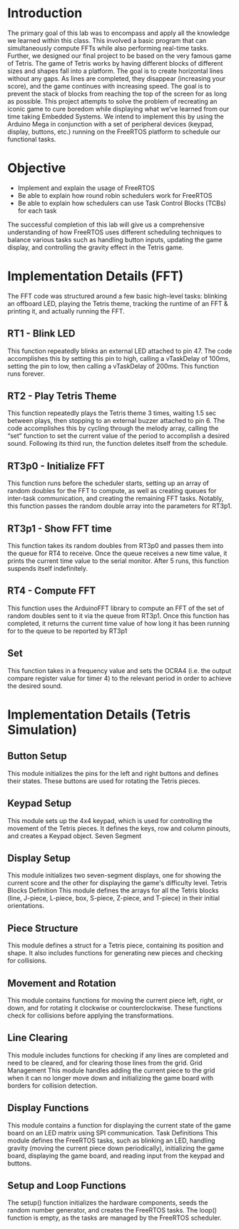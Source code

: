 # Introduction 
The primary goal of this lab was to encompass and apply all the knowledge we learned within this class. This involved a basic program that can simultaneously compute FFTs while also performing real-time tasks. Further, we designed our final project to be based on the very famous game of Tetris. The game of Tetris works by having different blocks of different sizes and shapes fall into a platform. The goal is to create horizontal lines without any gaps. As lines are completed, they disappear (increasing your score), and the game continues with increasing speed. The goal is to prevent the stack of blocks from reaching the top of the screen for as long as possible. This project attempts to solve the problem of recreating an iconic game to cure boredom while displaying what we’ve learned from our time taking Embedded Systems. We intend to implement this by using the Arduino Mega in conjunction with a set of peripheral devices (keypad, display, buttons, etc.) running on the FreeRTOS platform to schedule our functional tasks.

# Objective 
* Implement and explain the usage of FreeRTOS
* Be able to explain how round robin schedulers work for FreeRTOS
* Be able to explain how schedulers can use Task Control Blocks (TCBs) for each task


The successful completion of this lab will give us a comprehensive understanding of how FreeRTOS uses different scheduling techniques to balance various tasks such as handling button inputs, updating the game display, and controlling the gravity effect in the Tetris game.

# Implementation Details (FFT)
The FFT code was structured around a few basic high-level tasks: blinking an offboard LED, playing the Tetris theme, tracking the runtime of an FFT & printing it, and actually running the FFT.

## RT1 - Blink LED
This function repeatedly blinks an external LED attached to pin 47. The code accomplishes this by setting this pin to high, calling a vTaskDelay of 100ms, setting the pin to low, then calling a vTaskDelay of 200ms. This function runs forever.

## RT2 - Play Tetris Theme
This function repeatedly plays the Tetris theme 3 times, waiting 1.5 sec between plays, then stopping to an external buzzer attached to pin 6. The code accomplishes this by cycling through the melody array, calling the “set” function to set the current value of the period to accomplish a desired sound. Following its third run, the function deletes itself from the schedule.

## RT3p0 - Initialize FFT
This function runs before the scheduler starts, setting up an array of random doubles for the FFT to compute, as well as creating queues for inter-task communication, and creating the remaining FFT tasks. Notably, this function passes the random double array into the parameters for RT3p1.

## RT3p1 - Show FFT time
This function takes its random doubles from RT3p0 and passes them into the queue for RT4 to receive. Once the queue receives a new time value, it prints the current time value to the serial monitor. After 5 runs, this function suspends itself indefinitely.

## RT4 - Compute FFT
This function uses the ArduinoFFT library to compute an FFT of the set of random doubles sent to it via the queue from RT3p1. Once this function has completed, it returns the current time value of how long it has been running for to the queue to be reported by RT3p1

## Set
This function takes in a frequency value and sets the OCRA4 (i.e. the output compare register value for timer 4) to the relevant period in order to achieve the desired sound.

# Implementation Details (Tetris Simulation)
## Button Setup
This module initializes the pins for the left and right buttons and defines their states. These buttons are used for rotating the Tetris pieces.

## Keypad Setup
This module sets up the 4x4 keypad, which is used for controlling the movement of the Tetris pieces. It defines the keys, row and column pinouts, and creates a Keypad object. Seven Segment

## Display Setup
This module initializes two seven-segment displays, one for showing the current score and the other for displaying the game's difficulty level.
Tetris Blocks Definition
This module defines the arrays for all the Tetris blocks (line, J-piece, L-piece, box, S-piece, Z-piece, and T-piece) in their initial orientations.

## Piece Structure
This module defines a struct for a Tetris piece, containing its position and shape. It also includes functions for generating new pieces and checking for collisions.

## Movement and Rotation
This module contains functions for moving the current piece left, right, or down, and for rotating it clockwise or counterclockwise. These functions check for collisions before applying the transformations.

## Line Clearing
This module includes functions for checking if any lines are completed and need to be cleared, and for clearing those lines from the grid.
Grid Management
This module handles adding the current piece to the grid when it can no longer move down and initializing the game board with borders for collision detection.

## Display Functions
This module contains a function for displaying the current state of the game board on an LED matrix using SPI communication.
Task Definitions
This module defines the FreeRTOS tasks, such as blinking an LED, handling gravity (moving the current piece down periodically), initializing the game board, displaying the game board, and reading input from the keypad and buttons.

## Setup and Loop Functions
The setup() function initializes the hardware components, seeds the random number generator, and creates the FreeRTOS tasks. The loop() function is empty, as the tasks are managed by the FreeRTOS scheduler.
